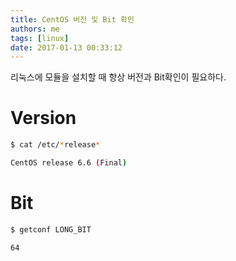 ```yaml
---
title: CentOS 버전 및 Bit 확인
authors: me
tags: [linux]
date: 2017-01-13 00:33:12
---
```


리눅스에 모듈을 설치할 때 항상 버전과 Bit확인이 필요하다.

# Version

```bash
$ cat /etc/*release*

CentOS release 6.6 (Final)
```

# Bit

```bash
$ getconf LONG_BIT

64
```

